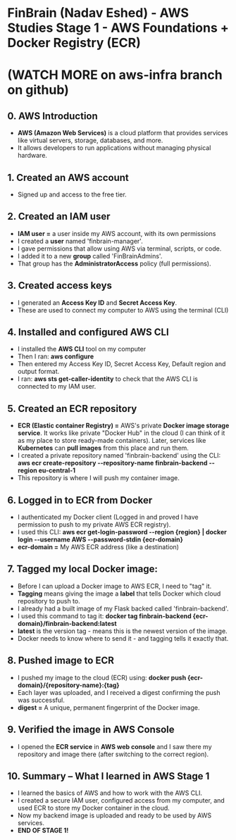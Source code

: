 # FinBrain (Nadav Eshed) - AWS Studies Stage 1 - AWS Foundations + Docker Registry (ECR)
# (WATCH MORE on aws-infra branch on github)


## 0. AWS Introduction
- **AWS (Amazon Web Services)** is a cloud platform that provides services like virtual servers, storage, databases, and more.  
- It allows developers to run applications without managing physical hardware.

## 1. Created an AWS account 
- Signed up and access to the free tier.

## 2. Created an IAM user
- **IAM user =** a user inside my AWS account, with its own permissions
- I created a **user** named 'finbrain-manager'.
- I gave permissions that allow using AWS via terminal, scripts, or code.
- I added it to a new **group** called 'FinBrainAdmins'.
- That group has the **AdministratorAccess** policy (full permissions).

## 3. Created access keys
- I generated an **Access Key ID** and **Secret Access Key**.
- These are used to connect my computer to AWS using the terminal (CLI)

## 4. Installed and configured AWS CLI
- I installed the **AWS CLI** tool on my computer
- Then I ran: **aws configure** 
- Then entered my Access Key ID, Secret Access Key, Default region and output format.
- I ran: **aws sts get-caller-identity** to check that the AWS CLI is connected to my IAM user.

## 5. Created an ECR repository
- **ECR (Elastic container Registry) =** AWS's private **Docker image storage service**. It works like private "Docker Hub" in the cloud (I can think of it as my place to store ready-made containers). Later, services like **Kubernetes** can **pull images** from this place and run them.
- I created a private repository named 'finbrain-backend' using the CLI: **aws ecr create-repository --repository-name finbrain-backend --region eu-central-1**
- This repository is where I will push my container image.

## 6. Logged in to ECR from Docker
- I authenticated my Docker client (Logged in and proved I have permission to push to my private AWS ECR registry).
- I used this CLI: **aws ecr get-login-password --region {region} | docker login --username AWS --password-stdin {ecr-domain}**
- **ecr-domain =** My AWS ECR address (like a destination)

## 7. Tagged my local Docker image:
- Before I can upload a Docker image to AWS ECR, I need to "tag" it.
- **Tagging** means giving the image a **label** that tells Docker which cloud repository to push to.
- I already had a built image of my Flask backed called 'finbrain-backend'.
- I used this command to tag it: **docker tag finbrain-backend {ecr-domain}/finbrain-backend:latest**
- **latest** is the version tag - means this is the newest version of the image.
- Docker needs to know where to send it - and tagging tells it exactly that.

## 8. Pushed image to ECR
- I pushed my image to the cloud (ECR) using: **docker push {ecr-domain}/{repository-name}:{tag}**
- Each layer was uploaded, and I received a digest confirming the push was successful.
- **digest =** A unique, permanent fingerprint of the Docker image.

## 9. Verified the image in AWS Console
- I opened the **ECR service** in **AWS web console** and I saw there my repository and image there (after switching to the correct region).

## 10. Summary – What I learned in AWS Stage 1
- I learned the basics of AWS and how to work with the AWS CLI.
- I created a secure IAM user, configured access from my computer, and used ECR to store my Docker container in the cloud.
- Now my backend image is uploaded and ready to be used by AWS services.
- **END OF STAGE 1!**